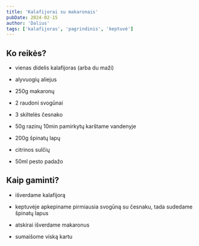 ```yaml
---
title: 'Kalafijorai su makaronais'
pubDate: 2024-02-15
author: 'Dalius'
tags: ['kalafijoras', 'pagrindinis', 'keptuvė']
---
```


## Ko reikės?

- vienas didelis kalafijoras (arba du maži)

- alyvuogių aliejus

- 250g makaronų

- 2 raudoni svogūnai

- 3 skiltelės česnako

- 50g razinų 10min pamirkytų karštame vandenyje

- 200g špinatų lapų

- citrinos sulčių

- 50ml pesto padažo

## Kaip gaminti?

- išverdame kalafijorą

- keptuvėje apkepiname pirmiausia svogūną su česnaku, tada sudedame špinatų lapus

- atskirai išverdame makaronus

- sumaišome viską kartu
